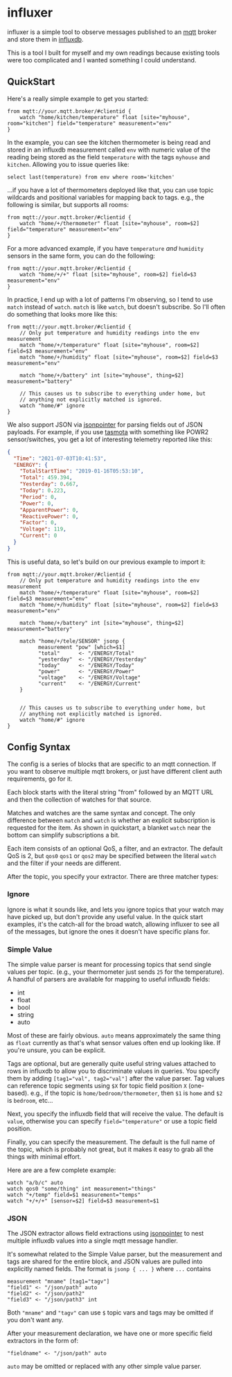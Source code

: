 # influxer

influxer is a simple tool to observe messages published to an [mqtt][mqtt]
broker and store them in [influxdb][influxdb].

This is a tool I built for myself and my own readings because existing
tools were too complicated and I wanted something I could understand.

## QuickStart

Here's a really simple example to get you started:

```
from mqtt://your.mqtt.broker/#clientid {
    watch "home/kitchen/temperature" float [site="myhouse", room="kitchen"] field="temperature" measurement="env"
}
```

In the example, you can see the kitchen thermometer is being read and
stored in an influxdb measurement called `env` with numeric value of
the reading being stored as the field `temperature` with the tags
`myhouse` and `kitchen`.  Allowing you to issue queries like:

    select last(temperature) from env where room='kitchen'

...if you have a lot of thermometers deployed like that, you can use
topic wildcards and positional variables for mapping back to tags.
e.g., the following is similar, but supports all rooms:

```
from mqtt://your.mqtt.broker/#clientid {
    watch "home/+/thermometer" float [site="myhouse", room=$2] field="temperature" measurement="env"
}
```

For a more advanced example, if you have `temperature` *and*
`humidity` sensors in the same form, you can do the following:

```
from mqtt://your.mqtt.broker/#clientid {
    watch "home/+/+" float [site="myhouse", room=$2] field=$3 measurement="env"
}
```

In practice, I end up with a lot of patterns I'm observing, so I tend
to use `match` instead of `watch`.  `match` is like `watch`, but
doesn't subscribe.  So I'll often do something that looks more like
this:

```
from mqtt://your.mqtt.broker/#clientid {
    // Only put temperature and humidity readings into the env measurement
    match "home/+/temperature" float [site="myhouse", room=$2] field=$3 measurement="env"
    match "home/+/humidity" float [site="myhouse", room=$2] field=$3 measurement="env"

    match "home/+/battery" int [site="myhouse", thing=$2] measurement="battery"

    // This causes us to subscribe to everything under home, but
    // anything not explicitly matched is ignored.
    watch "home/#" ignore
}
```

We also support JSON via [jsonpointer][jsonpointer] for parsing fields
out of JSON payloads.  For example, if you use [tasmota][tasmota] with
something like POWR2 sensor/switches, you get a lot of interesting
telemetry reported like this:

```json
{
  "Time": "2021-07-03T10:41:53",
  "ENERGY": {
    "TotalStartTime": "2019-01-16T05:53:10",
    "Total": 459.394,
    "Yesterday": 0.667,
    "Today": 0.223,
    "Period": 0,
    "Power": 0,
    "ApparentPower": 0,
    "ReactivePower": 0,
    "Factor": 0,
    "Voltage": 119,
    "Current": 0
  }
}
```

This is useful data, so let's build on our previous example to import
it:

```
from mqtt://your.mqtt.broker/#clientid {
    // Only put temperature and humidity readings into the env measurement
    match "home/+/temperature" float [site="myhouse", room=$2] field=$3 measurement="env"
    match "home/+/humidity" float [site="myhouse", room=$2] field=$3 measurement="env"

    match "home/+/battery" int [site="myhouse", thing=$2] measurement="battery"

    match "home/+/tele/SENSOR" jsonp {
          measurement "pow" [which=$1]
          "total"      <- "/ENERGY/Total"
          "yesterday"  <- "/ENERGY/Yesterday"
          "today"      <- "/ENERGY/Today"
          "power"      <- "/ENERGY/Power"
          "voltage"    <- "/ENERGY/Voltage"
          "current"    <- "/ENERGY/Current"
    }


    // This causes us to subscribe to everything under home, but
    // anything not explicitly matched is ignored.
    watch "home/#" ignore
}
```

## Config Syntax

The config is a series of blocks that are specific to an mqtt
connection.  If you want to observe multiple mqtt brokers, or just
have different client auth requirements, go for it.

Each block starts with the literal string "from" followed by an MQTT
URL and then the collection of watches for that source.

Matches and watches are the same syntax and concept.  The only
difference between `match` and `watch` is whether an explicit
subscription is requested for the item.  As shown in quickstart, a
blanket `watch` near the bottom can simplify subscriptions a bit.

Each item consists of an optional QoS, a filter, and an extractor.
The default QoS is 2, but `qos0` `qos1` or `qos2` may be specified
between the literal `watch` and the filter if your needs are
different.

After the topic, you specify your extractor.  There are three matcher
types:

### Ignore

Ignore is what it sounds like, and lets you ignore topics that your
watch may have picked up, but don't provide any useful value.  In the
quick start examples, it's the catch-all for the broad watch, allowing
influxer to see all of the messages, but ignore the ones it doesn't
have specific plans for.

### Simple Value

The simple value parser is meant for processing topics that send
single values per topic.  (e.g., your thermometer just sends `25` for
the temperature).  A handful of parsers are available for mapping to
useful influxdb fields:

* int
* float
* bool
* string
* auto

Most of these are fairly obvious.  `auto` means approximately the same
thing as `float` currently as that's what sensor values often end up
looking like.  If you're unsure, you can be explicit.

Tags are optional, but are generally quite useful string values
attached to rows in influxdb to allow you to discriminate values in
queries.  You specify them by adding `[tag1="val", tag2="val"]` after
the value parser.  Tag values can reference topic segments using `$X`
for topic field position `X` (one-based).  e.g., if the topic is
`home/bedroom/thermometer`, then `$1` is `home` and `$2` is `bedroom`,
etc...

Next, you specify the influxdb field that will receive the value.  The
default is `value`, otherwise you can specify `field="temperature"` or
use a topic field position.

Finally, you can specify the measurement.  The default is the full
name of the topic, which is probably not great, but it makes it easy
to grab all the things with minimal effort.

Here are are a few complete example:

```
watch "a/b/c" auto
watch qos0 "some/thing" int measurement="things"
watch "+/temp" field=$1 measurement="temps"
watch "+/+/+" [sensor=$2] field=$3 measurement=$1
```

### JSON

The JSON extractor allows field extractions using
[jsonpointer][jsonpointer] to nest multiple influxdb values into a
single mqtt message handler.

It's somewhat related to the Simple Value parser, but the measurement
and tags are shared for the entire block, and JSON values are pulled
into explicitly named fields.  The format is `jsonp { ... }` where
`...` contains

    measurement "mname" [tag1="tagv"]
    "field1" <- "/json/path" auto
    "field2" <- "/json/path2"
    "field3" <- "/json/path3" int

Both `"mname"` and `"tagv"` can use `$` topic vars and tags may be
omitted if you don't want any.

After your measurement declaration, we have one or more specific field
extractors in the form of:

    "fieldname" <- "/json/path" auto

`auto` may be omitted or replaced with any other simple value parser.

[mqtt]: https://mqtt.org
[influxdb]: https://www.influxdata.com
[jsonpointer]: https://datatracker.ietf.org/doc/html/rfc6901
[tasmota]: https://tasmota.github.io/docs/
